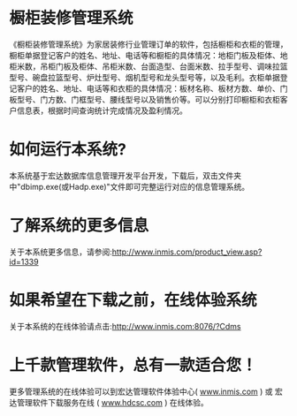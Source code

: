 # 橱柜装修管理系统

《橱柜装修管理系统》为家居装修行业管理订单的软件，包括橱柜和衣柜的管理，橱柜单据登记客户的姓名、地址、电话等和橱柜的具体情况：地柜门板及柜体、地柜米数，吊柜门板及柜体、吊柜米数、台面造型、台面米数、拉手型号、调味拉篮型号、碗盘拉篮型号、炉灶型号、烟机型号和龙头型号等，以及毛利。衣柜单据登记客户的姓名、地址、电话等和衣柜的具体情况：板材名称、板材方数、单价、门板型号、门方数、门框型号、腰线型号以及销售价等。可以分别打印橱柜和衣柜客户信息表，根据时间查询统计完成情况及盈利情况。

# 如何运行本系统?

本系统基于宏达数据库信息管理开发平台开发，下载后，双击文件夹中"dbimp.exe(或Hadp.exe)"文件即可完整运行对应的信息管理系统。

# 了解系统的更多信息

关于本系统更多信息，请参阅:http://www.inmis.com/product_view.asp?id=1339

# 如果希望在下载之前，在线体验系统

关于本系统的在线体验请点击:http://www.inmis.com:8076/?Cdms

# 上千款管理软件，总有一款适合您！

更多管理系统的在线体验可以到宏达管理软件体验中心( www.inmis.com ) 或 宏达管理软件下载服务在线 ( www.hdcsc.com ) 在线体验。

